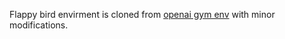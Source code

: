 Flappy bird envirment is cloned from [openai gym env](https://github.com/Talendar/flappy-bird-gym) with minor modifications.
